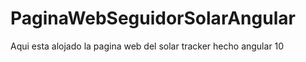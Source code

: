 # PaginaWebSeguidorSolarAngular
Aqui esta alojado la pagina web del solar tracker hecho  angular 10
